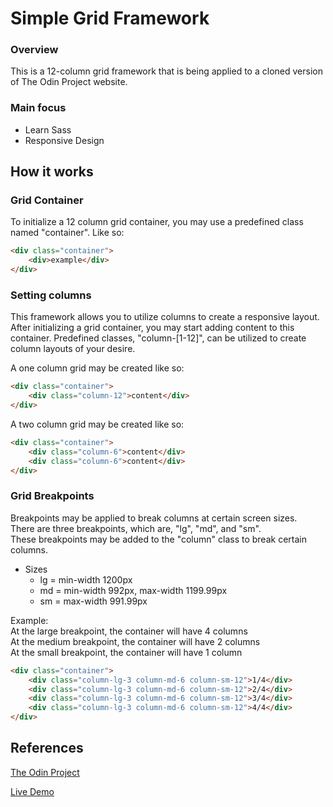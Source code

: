 # Simple Grid Framework

### Overview

This is a 12-column grid framework that is being applied to a cloned version of The Odin Project website.

### Main focus
- Learn Sass
- Responsive Design

## How it works

### Grid Container
To initialize a 12 column grid container, you may use a predefined class named "container". Like so:

```html 
<div class="container">
    <div>example</div>
</div>
```

### Setting columns
This framework allows you to utilize columns to create a responsive layout.
After initializing a grid container, you may start adding content to this container.
Predefined classes, "column-[1-12]", can be utilized to create column layouts of your desire.

A one column grid may be created like so:

```html 
<div class="container">
    <div class="column-12">content</div>
</div> 
```

A two column grid may be created like so:

```html 
<div class="container">
    <div class="column-6">content</div>
    <div class="column-6">content</div>
</div> 
```

### Grid Breakpoints
Breakpoints may be applied to break columns at certain screen sizes.\
There are three breakpoints, which are, "lg", "md", and "sm".\
These breakpoints may be added to the "column" class to break certain columns.

- Sizes
    - lg = min-width 1200px
    - md = min-width 992px, max-width 1199.99px
    - sm = max-width 991.99px

Example:\
At the large breakpoint, the container will have 4 columns\
At the medium breakpoint, the container will have 2 columns\
At the small breakpoint, the container will have 1 column

```html 
<div class="container">
    <div class="column-lg-3 column-md-6 column-sm-12">1/4</div>
    <div class="column-lg-3 column-md-6 column-sm-12">2/4</div>
    <div class="column-lg-3 column-md-6 column-sm-12">3/4</div>
    <div class="column-lg-3 column-md-6 column-sm-12">4/4</div>
</div> 
```

## References

[The Odin Project](https://www.theodinproject.com/courses/html-and-css/lessons/design-your-own-grid-based-framework)

[Live Demo](https://prosperitty.github.io/grid-framework/)

